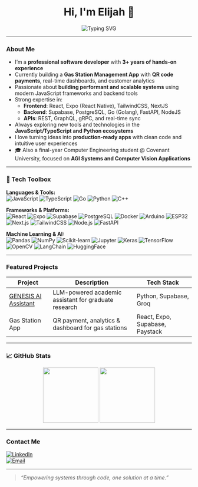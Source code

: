 <h1 align="center">Hi, I'm Elijah 👋</h1>

<p align="center">
  <img src="https://readme-typing-svg.herokuapp.com?font=Fira+Code&size=20&pause=1000&color=00ADB5&center=true&vCenter=true&width=435&lines=Professional+Software+Developer+%F0%9F%92%BB;React+%2B+Expo+%2B+NextJS+Specialist;NodeJS+Backend+Engineer+%F0%9F%A7%A0;AI+%2F+ML+Engineer+%F0%9F%9A%80;Final+Year+Computer+Engineer+%F0%9F%8E%93" alt="Typing SVG" />
</p>

---

### About Me

- I’m a **professional software developer** with **3+ years of hands-on experience**
- Currently building a **Gas Station Management App** with **QR code payments**, real-time dashboards, and customer analytics
- Passionate about **building performant and scalable systems** using modern JavaScript frameworks and backend tools
- Strong expertise in:
  - **Frontend**: React, Expo (React Native), TailwindCSS, NextJS
  - **Backend**: Supabase, PostgreSQL, Go (Golang), FastAPI, NodeJS
  - **APIs**: REST, GraphQL, gRPC, and real-time sync
- Always exploring new tools and technologies in the **JavaScript/TypeScript and Python ecosystems**
- I love turning ideas into **production-ready apps** with clean code and intuitive user experiences
- 🎓 Also a final-year Computer Engineering student @ Covenant University, focused on **AGI Systems and Computer Vision Applications**

---

### 🧰 Tech Toolbox

**Languages & Tools:**  
![JavaScript](https://img.shields.io/badge/-JavaScript-333?style=flat&logo=javascript)
![TypeScript](https://img.shields.io/badge/-TypeScript-333?style=flat&logo=typescript)
![Go](https://img.shields.io/badge/-Golang-333?style=flat&logo=go)
![Python](https://img.shields.io/badge/-Python-333?style=flat&logo=python)
![C++](https://img.shields.io/badge/-C++-333?style=flat&logo=cplusplus)

**Frameworks & Platforms:**  
![React](https://img.shields.io/badge/-React-333?style=flat&logo=react)
![Expo](https://img.shields.io/badge/-Expo-333?style=flat&logo=expo)
![Supabase](https://img.shields.io/badge/-Supabase-333?style=flat&logo=supabase)
![PostgreSQL](https://img.shields.io/badge/-PostgreSQL-333?style=flat&logo=postgresql)
![Docker](https://img.shields.io/badge/-Docker-333?style=flat&logo=docker)
![Arduino](https://img.shields.io/badge/-Arduino-333?style=flat&logo=arduino)
![ESP32](https://img.shields.io/badge/-ESP32-333?style=flat&logo=espressif)
![Next.js](https://img.shields.io/badge/-Next.js-333?style=flat&logo=next.js)
![TailwindCSS](https://img.shields.io/badge/-TailwindCSS-333?style=flat&logo=tailwind-css)
![Node.js](https://img.shields.io/badge/-Node.js-333?style=flat&logo=node.js)
![FastAPI](https://img.shields.io/badge/-FastAPI-333?style=flat&logo=fastapi)


**Machine Learning & AI:**  
![Pandas](https://img.shields.io/badge/-Pandas-333?style=flat&logo=pandas)
![NumPy](https://img.shields.io/badge/-NumPy-333?style=flat&logo=numpy)
![Scikit-learn](https://img.shields.io/badge/-Scikit_Learn-333?style=flat&logo=scikit-learn)
![Jupyter](https://img.shields.io/badge/-Jupyter-333?style=flat&logo=jupyter)
![Keras](https://img.shields.io/badge/-Keras-333?style=flat&logo=keras)
![TensorFlow](https://img.shields.io/badge/-TensorFlow-333?style=flat&logo=tensorflow)
![OpenCV](https://img.shields.io/badge/-OpenCV-333?style=flat&logo=opencv)
![LangChain](https://img.shields.io/badge/-LangChain-333?style=flat&logo=langchain)
![HuggingFace](https://img.shields.io/badge/-HuggingFace-333?style=flat&logo=huggingface)

---

### Featured Projects

| Project | Description | Tech Stack |
|-----------|----------------|---------------|
| [GENESIS AI Assistant](https://github.com/kenee101/genesis) | LLM-powered academic assistant for graduate research | Python, Supabase, Groq |
| Gas Station App | QR payment, analytics & dashboard for gas stations | React, Expo, Supabase, Paystack |

---

### 📈 GitHub Stats

<p align="center">
  <img src="https://github-readme-stats.vercel.app/api?username=kenee101&show_icons=true&theme=tokyonight&count_private=true" height="150" />
  <img src="https://github-readme-stats.vercel.app/api/top-langs/?username=kenee101&layout=compact&theme=tokyonight" height="150" />
</p>

---

### Contact Me

[![LinkedIn](https://img.shields.io/badge/-Elijah-0077B5?style=flat&logo=Linkedin&logoColor=white)](https://www.linkedin.com/in/elijah-usih-396b4b257/)  
[![Email](https://img.shields.io/badge/-elijah.usih@stu.cu.edu.ng-D14836?style=flat&logo=gmail&logoColor=white)](mailto:elijah.usih@stu.cu.edu.ng)

---

> *“Empowering systems through code, one solution at a time.”*
